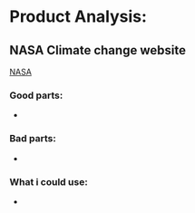# Product Analysis:


## NASA Climate change website
[NASA](https://climate.nasa.gov/)



### Good parts:
- 

### Bad parts:
- 

### What i could use:
- 

